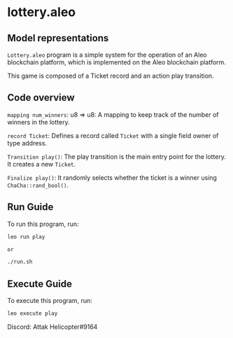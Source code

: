 # lottery.aleo

## Model representations
`Lottery.aleo` program is a simple system for the operation of an Aleo blockchain platform, which is implemented on the Aleo blockchain platform. 

This game is composed of a Ticket record and an action play transition. 

## Code overview

`mapping num_winners`: u8 => u8: A mapping to keep track of the number of winners in the lottery.

`record Ticket`: Defines a record called `Ticket` with a single field owner of type address. 

`Transition play()`: The play transition is the main entry point for the lottery. It creates a new `Ticket`.

`Finalize play()`: It randomly selects whether the ticket is a winner using `ChaCha::rand_bool()`.

## Run Guide

To run this program, run:
```bash
leo run play

or 

./run.sh
```

## Execute Guide

To execute this program, run:
```bash
leo execute play
```

Discord: Attak Helicopter#9164
